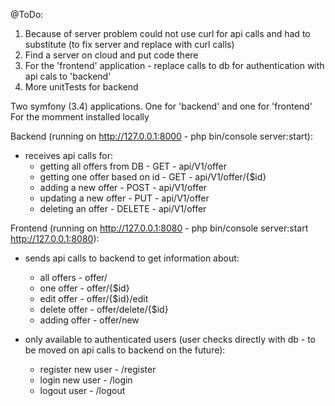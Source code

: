 @ToDo:
1. Because of server problem could not use curl for api calls and had to substitute (to fix server and replace with curl calls)
2. Find a server on cloud and put code there
3. For the 'frontend' application - replace calls to db for authentication with api cals to 'backend'
4. More unitTests for backend


Two symfony (3.4) applications. One for 'backend' and one for 'frontend'
For the momment installed locally

Backend (running on http://127.0.0.1:8000 - php bin/console server:start):
- receives api calls for:
    - getting all offers from DB - GET - api/V1/offer
    - getting one offer based on id - GET - api/V1/offer/{$id}
    - adding a new offer - POST - api/V1/offer
    - updating a new offer - PUT - api/V1/offer
    - deleting an offer - DELETE - api/V1/offer
    
Frontend (running on http://127.0.0.1:8080 - php bin/console server:start http://127.0.0.1:8080):
- sends api calls to backend to get information about:
    - all offers - offer/
    - one offer - offer/{$id}
    - edit offer - offer/{$id}/edit
    - delete offer - offer/delete/{$id}
    - adding offer - offer/new
    
- only available to authenticated users (user checks directly with db - to be moved on api calls to backend on the future):
    - register new user - /register
    - login new user - /login
    - logout user - /logout
    
    
